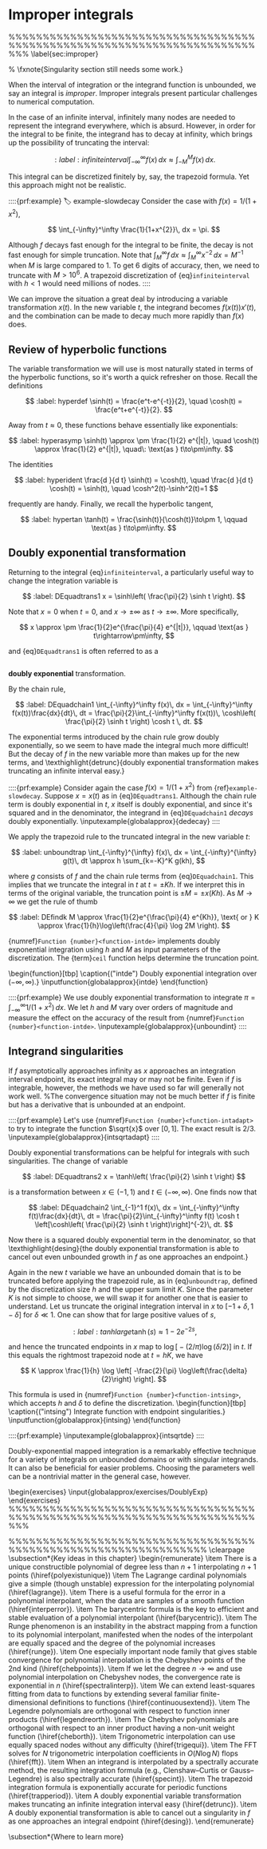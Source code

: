 #  Improper integrals
%%%%%%%%%%%%%%%%%%%%%%%%%%%%%%%%%%%%%%%%%%%%%%%%%%%%%%%%%%%%%%%%%%%%%%%%%%%
\label{sec:improper}

% \fxnote{Singularity section still needs some work.}

When the interval of integration or the integrand function is unbounded, we say an integral is *improper*. Improper integrals present particular challenges to numerical computation.

In the case of an infinite interval, infinitely many nodes are needed to represent the integrand everywhere, which is absurd. However, in order for the integral to be finite, the integrand has to decay at infinity, which brings up the possibility of truncating the interval:

$$
  :label: infiniteinterval
  \int_{-\infty}^{\infty} f(x)\, dx \approx  \int_{-M}^{M} f(x)\, dx.
$$

This integral can be discretized finitely by, say, the trapezoid formula. Yet this approach might not be realistic.


::::{prf:example}
:label: example-slowdecay
  Consider the case with $f(x)=1/(1+x^2)$,
  
$$
    \int_{-\infty}^\infty \frac{1}{1+x^{2}}\, dx = \pi.
  $$

  Although $f$ decays fast enough for the integral to be finite, the decay is not fast enough for simple truncation. Note that $\int_M^\infty f\,dx\approx \int_M^\infty x^{-2}\,dx =  M^{-1}$ when $M$ is large compared to 1. To get 6 digits of accuracy, then, we need to truncate with $M>10^6$. A trapezoid discretization of {eq}`infiniteinterval` with $h<1$ would need millions of nodes.
::::


We can improve the situation a great deal by introducing a variable transformation $x(t)$. In the new variable $t$, the integrand becomes $f(x(t))x'(t)$, and the combination can be made to decay much more rapidly than $f(x)$ does.


## Review of hyperbolic functions

The variable transformation we will use is most naturally stated in terms of the hyperbolic functions, so it's worth a quick refresher on those. Recall the definitions

$$
  :label: hyperdef
  \sinh(t) = \frac{e^t-e^{-t}}{2}, \quad
  \cosh(t) = \frac{e^t+e^{-t}}{2}.
$$

Away from $t\approx 0$, these functions behave essentially like exponentials:

$$
  :label: hyperasymp
  \sinh(t) \approx \pm \frac{1}{2} e^{|t|}, \quad
  \cosh(t) \approx \frac{1}{2} e^{|t|}, \quad\:	
  \text{as } t\to\pm\infty.
$$

The identities

$$
  :label: hyperident
  \frac{d }{d t} \sinh(t) = \cosh(t), \quad \frac{d }{d t} \cosh(t) = \sinh(t), \quad \cosh^2(t)-\sinh^2(t)=1
$$

frequently are handy. Finally, we recall the hyperbolic tangent,

$$
  :label: hypertan
  \tanh(t) = \frac{\sinh(t)}{\cosh(t)}\to\pm 1, \qquad \text{as } t\to\pm\infty.
$$


## Doubly exponential transformation

Returning to the integral {eq}`infiniteinterval`, a particularly useful way to change the integration variable is

$$
  :label: DEquadtrans1
  x = \sinh\left( \frac{\pi}{2} \sinh t \right).
$$

Note that $x=0$ when $t=0$, and $x\rightarrow\pm\infty$ as
$t\rightarrow\pm\infty$. More specifically,

$$
  x \approx \pm \frac{1}{2}e^{\frac{\pi}{4} e^{|t|}}, \qquad \text{as } t\rightarrow\pm\infty,
$$

and {eq}`DEquadtrans1` is often referred to as a 
```{index} doubly exponential transformation
```
 **doubly exponential** transformation.

By the chain rule,

$$
  :label: DEquadchain1
  \int_{-\infty}^\infty f(x)\, dx = \int_{-\infty}^\infty f(x(t))\frac{dx}{dt}\, dt
  = \frac{\pi}{2}\int_{-\infty}^\infty f(x(t))\,
  \cosh\left( \frac{\pi}{2} \sinh t \right)  \cosh t  \,
  dt.
$$

The exponential terms introduced by the chain rule grow doubly exponentially, so we seem to have made the integral much more difficult! But the decay of $f$ in the new variable more than makes up for the new terms, and \texthighlight{detrunc}{doubly exponential transformation makes truncating an infinite interval easy.}


::::{prf:example}
  Consider again the case $f(x)=1/(1+x^2)$ from {ref}`example-slowdecay`. Suppose $x=x(t)$ as in {eq}`DEquadtrans1`. Although the chain rule term is doubly exponential in $t$, $x$ itself is doubly exponential, and since it's squared and in the denominator, the integrand in {eq}`DEquadchain1` *decays* doubly exponentially.
  \inputexample{globalapprox}{dedecay}
::::


We apply the trapezoid rule to the truncated integral in the new variable $t$:

$$
  :label: unboundtrap
  \int_{-\infty}^{\infty} f(x)\, dx = \int_{-\infty}^{\infty} g(t)\, dt \approx h \sum_{k=-K}^K g(kh),
$$

where $g$ consists of $f$ and the chain rule terms from {eq}`DEquadchain1`. This implies that we truncate the integral in $t$ at $t=\pm Kh$. If we interpret this in terms of the original variable, the truncation point is $\pm M=\pm x(Kh)$. As $M\to\infty$ we get the rule of thumb

$$
  :label: DEfindk
  M \approx \frac{1}{2}e^{\frac{\pi}{4} e^{Kh}}, \text{ or }
  K \approx \frac{1}{h}\log\left(\frac{4}{\pi} \log 2M \right).
$$

{numref}`Function {number}<function-intde>` implements doubly exponential integration using $h$ and $M$ as input parameters of the discretization.  The 
{term}`ceil` function helps determine the truncation point.

\begin{function}[tbp]
  \caption{("intde") Doubly exponential integration over $(-\infty,\infty)$.}
  \inputfunction{globalapprox}{intde}
\end{function}



::::{prf:example}
  We use doubly exponential transformation to integrate $\pi=\int_{-\infty}^\infty 1/(1+x^2)\, dx$. We let $h$ and $M$ vary over orders of magnitude and measure the effect on the accuracy of the result from {numref}`Function {number}<function-intde>`.
  \inputexample{globalapprox}{unboundint}
::::



## Integrand singularities

If $f$ asymptotically approaches infinity as $x$ approaches an integration interval endpoint, its exact integral may or may not be finite. Even if $f$ is integrable, however, the methods we have used so far will generally not work well.
%The convergence situation may not be much better if $f$ is finite but has a derivative that is unbounded at an endpoint.


::::{prf:example}
  Let's use {numref}`Function {number}<function-intadapt>` to try to integrate the function $\sqrt{x}$ over $[0,1]$. The exact result is 2/3.
  \inputexample{globalapprox}{intsqrtadapt}
::::


Doubly exponential transformations can be helpful for integrals with such singularities. The change of variable

$$
  :label: DEquadtrans2
  x = \tanh\left( \frac{\pi}{2} \sinh t \right)
$$

is a transformation between $x\in(-1,1)$ and $t\in(-\infty,\infty)$. One finds now that

$$
  :label: DEquadchain2
  \int_{-1}^1 f(x)\, dx = \int_{-\infty}^\infty f(t)\frac{dx}{dt}\, dt
  = \frac{\pi}{2}\int_{-\infty}^\infty f(t)
  \cosh t  \left[\cosh\left( \frac{\pi}{2} \sinh t \right)\right]^{-2}\, dt.
$$

Now there is a squared doubly exponential term in the denominator, so that \texthighlight{desing}{the doubly exponential transformation is able to cancel out even unbounded growth in $f$ as one approaches an endpoint.}

Again in the new $t$ variable we have an unbounded domain that is to be truncated before applying the trapezoid rule, as in {eq}`unboundtrap`, defined by the discretization size $h$ and the upper sum limit $K$.
Since the parameter $K$ is not simple to choose, we will swap it for another one that is easier to understand. Let us truncate
the original integration interval in $x$ to $[-1+\delta,1-\delta]$ for $\delta\ll 1$. One can show that for large positive values of $s$,

$$
  :label: tanhlarge
  \tanh(s) \approx 1 - 2 e^{-2s},
$$

and hence the truncated endpoints in $x$ map to
$\log\bigl[-(2/\pi)\log(\delta/2)\bigr]$ in $t$. If this equals
the rightmost trapezoid node at $t=hK$, we have

$$
  K \approx \frac{1}{h} \log \left[ -\frac{2}{\pi} \log\left(\frac{\delta}{2}\right) \right].
$$

This formula is used in {numref}`Function {number}<function-intsing>`, which accepts $h$ and $\delta$ to define the discretization.
\begin{function}[tbp]
  \caption{("intsing") Integrate function with endpoint singularities.}
  \inputfunction{globalapprox}{intsing}
\end{function}


::::{prf:example}
  \inputexample{globalapprox}{intsqrtde}
::::


Doubly-exponential mapped integration is a remarkably effective technique for a variety of integrals on unbounded domains or with singular integrands. It can also be beneficial for easier problems. Choosing the parameters well can be a nontrivial matter in the general case, however.


\begin{exercises}
  \input{globalapprox/exercises/DoublyExp}
\end{exercises}
%%%%%%%%%%%%%%%%%%%%%%%%%%%%%%%%%%%%%%%%%%%%%%%%%%%%%%%%%%%%%%%%%%%%%%%%%%%

%%%%%%%%%%%%%%%%%%%%%%%%%%%%%%%%%%%%%%%%%%%%%%%%%%%%%%%%%%%%%%%%%
\clearpage
\subsection*{Key ideas in this chapter}
\begin{remunerate}
\item There is a unique constructible polynomial of degree less than $n+1$ interpolating $n+1$ points (\hiref{polyexistunique})
\item The Lagrange cardinal polynomials give a simple (though unstable) expression for the interpolating polynomial (\hiref{lagrange}).
\item There is a useful formula for the error in a polynomial interpolant, when the data are samples of a smooth function (\hiref{interperror}).
\item The barycentric formula is the key to efficient and stable evaluation of a polynomial interpolant (\hiref{barycentric}).
\item The Runge phenomenon is an instability in the abstract mapping from a function to its polynomial interpolant, manifested when the nodes of the interpolant are equally spaced and the degree of the polynomial increases (\hiref{runge}).
\item One especially important node family that gives stable convergence for polynomial interpolation is the Chebyshev points of the 2nd kind (\hiref{chebpoints}).
\item If we let the degree $n\rightarrow \infty$ and use polynomial interpolation on Chebyshev nodes, the convergence rate is exponential in $n$ (\hiref{spectralinterp}).
\item We can extend least-squares fitting from data to functions by extending several familiar finite-dimensional definitions to functions (\hiref{continuousextend}).
\item The Legendre polynomials are orthogonal with respect to function inner products (\hiref{legendreorth}).
\item The Chebyshev polynomials are orthogonal with respect to an inner product having a non-unit weight function (\hiref{cheborth}).
\item Trigonometric interpolation can use equally spaced nodes without any difficulty (\hiref{trigequi}).
\item The FFT solves for $N$ trigonometric interpolation coefficients in $O(N\log N)$ flops (\hiref{fft}).
\item When an integrand is interpolated by a spectrally accurate method, the resulting integration formula (e.g., Clenshaw–Curtis or Gauss–Legendre) is also spectrally accurate (\hiref{specint}).
\item The trapezoid integration formula is exponentially accurate for periodic functions (\hiref{trapperiod}).
\item A doubly exponential variable transformation makes truncating an infinite integration interval easy (\hiref{detrunc}).
\item A doubly exponential transformation is able to cancel out a singularity in $f$ as one approaches an integral endpoint (\hiref{desing}).
\end{remunerate}

\subsection*{Where to learn more}

